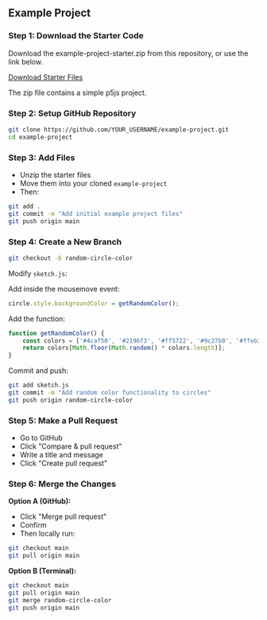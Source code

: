 ## Example Project

### Step 1: Download the Starter Code

Download the example-project-starter.zip from this repository, or use the link below.

[Download Starter Files](https://drive.google.com/file/d/1fLdX2koOmXWpN-98rRNIXBsgv_m5kpF2/view?usp=sharing)

The zip file contains a simple p5js project. 

### Step 2: Setup GitHub Repository

```bash
git clone https://github.com/YOUR_USERNAME/example-project.git
cd example-project
```

### Step 3: Add Files

- Unzip the starter files
- Move them into your cloned `example-project`
- Then:
```bash
git add .
git commit -m "Add initial example project files"
git push origin main
```

### Step 4: Create a New Branch

```bash
git checkout -b random-circle-color
```

Modify `sketch.js`:

Add inside the mousemove event:
```javascript
circle.style.backgroundColor = getRandomColor();
```

Add the function:
```javascript
function getRandomColor() {
    const colors = ['#4caf50', '#2196f3', '#ff5722', '#9c27b0', '#ffeb3b'];
    return colors[Math.floor(Math.random() * colors.length)];
}
```

Commit and push:
```bash
git add sketch.js
git commit -m "Add random color functionality to circles"
git push origin random-circle-color
```

### Step 5: Make a Pull Request

- Go to GitHub
- Click "Compare & pull request"
- Write a title and message
- Click "Create pull request"

### Step 6: Merge the Changes

**Option A (GitHub):**
- Click "Merge pull request"
- Confirm
- Then locally run:
```bash
git checkout main
git pull origin main
```

**Option B (Terminal):**
```bash
git checkout main
git pull origin main
git merge random-circle-color
git push origin main
```

